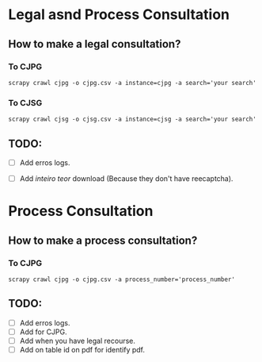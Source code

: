 # Legal asnd Process Consultation
## How to make a legal consultation?
### To CJPG
    scrapy crawl cjpg -o cjpg.csv -a instance=cjpg -a search='your search'
### To CJSG
    scrapy crawl cjsg -o cjsg.csv -a instance=cjsg -a search='your search'
## TODO:
- [ ] Add erros logs.
- [ ] Add _inteiro teor_ download (Because they don't have reecaptcha).


# Process Consultation
## How to make a process consultation?
### To CJPG
    scrapy crawl cjpg -o cjpg.csv -a process_number='process_number'

## TODO:
- [ ] Add erros logs.
- [ ] Add for CJPG.
- [ ] Add when you have legal recourse.
- [ ] Add on table id on pdf for identify pdf.